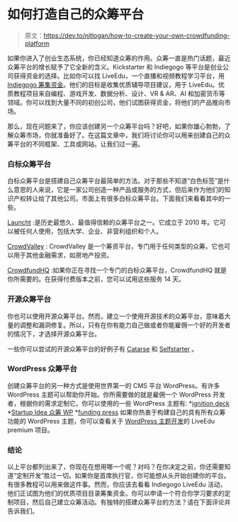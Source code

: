 # 如何打造自己的众筹平台

> 原文：<https://dev.to/nitlogan/how-to-create-your-own-crowdfunding-platform>

如果你进入了创业生态系统，你已经知道众筹的作用。众筹一直是热门话题，最近众筹平台的增长赋予了它全新的含义。Kickstarter 和 Indiegogo 等平台是创业公司获得资金的选择。比如你可以找 LiveEdu，一个直播和视频教程学习平台，用 [Indiegogo 筹集资金](https://indiegogo.liveedu.tv/)。他们的目标是收集优质辅导项目建议，用于 LiveEdu。优质教程项目来自编程、游戏开发、数据分析、设计、VR & AR、AI 和加密货币等领域。你可以找到大量不同的初创公司，他们试图获得资金，将他们的产品推向市场。

那么，现在问题来了，你应该创建另一个众筹平台吗？好吧，如果你雄心勃勃，了解众筹市场，你就准备好了。在这篇文章中，我们将讨论你可以用来创建自己的众筹平台的不同框架、工具或网站。让我们过一遍。

### 白标众筹平台

白标众筹平台是搭建自己众筹平台最简单的方法。对于那些不知道“白色标签”是什么意思的人来说，它是一家公司创造一种产品或服务的方式，但后来作为他们的知识产权转让给了其他公司。市面上有很多白标众筹平台。下面我们来看看其中的一些。

[Launcht](http://www.launcht.com/) :是历史最悠久、最值得信赖的众筹平台之一。它成立于 2010 年。它可以被任何人使用，包括大学、企业、非营利组织和个人。

[CrowdValley](https://www.crowdvalley.com/) : CrowdValley 是一个筹资平台，专门用于任何类型的众筹。它也可以用于其他金融需求，如房地产投资。

[CrowdfundHQ](https://crowdfundhq.com/) :如果你正在寻找一个专门的白标众筹平台，CrowdfundHQ 就是你所需要的。在获得付费版本之前，您可以试用这些服务 14 天。

### 开源众筹平台

你也可以使用开源众筹平台。然而，建立一个使用开源技术的众筹平台，意味着大量的调整和漏洞修复。所以，只有在你有能力自己做或者你能雇佣一个好的开发者的情况下，才选择开源众筹平台。

一些你可以尝试的开源众筹平台的好例子有 [Catarse](https://github.com/danielweinmann/catarse) 和 [Selfstarter](http://selfstarter.us/) 。

### WordPress 众筹平台

创建众筹平台的另一种方式是使用世界第一的 CMS 平台 WordPress。有许多 WordPress 主题可以帮助你开始。你所需要做的就是雇佣一个 WordPress 开发者，根据你的需求定制它。你可以使用的一些 WordPress 主题有:
*[ignition deck](https://ignitiondeck.com/id/?ref=1)
*[Startup Idea 众筹 WP](https://themeforest.net/item/startup-idea-crowdfunding-wordpress-theme/11142088?s_rank=1)
*[funding press](https://themeforest.net/item/fundingpress-the-crowdfunding-wordpress-theme/4371069?s_rank=2)
如果你热衷于构建自己的具有所有众筹功能的 WordPress 主题，你可以查看关于 [WordPress 主题开发](https://www.liveedu.tv/awakekat/2w1n8-convert-psd-to-wordpress-theme-wordpress/)的 LiveEdu premium 项目。

### 结论

以上平台都列出来了，你现在在想用哪一个呢？对吗？在你决定之前，你还需要知道“定制开发”胜过一切。如果你是首席执行官，你可能想从头开始创建你的平台。有很多教程可以用来做这件事。然而，你应该去看看 Indiegogo LiveEdu 活动，他们正试图为他们的优质项目目录筹集资金。你可以申请一个符合你学习要求的定制项目，然后自己建立众筹活动。有独特的搭建众筹平台的方法？请在下面评论并告诉我们。